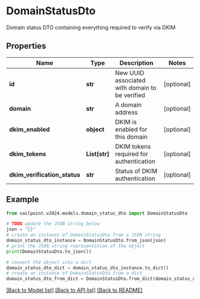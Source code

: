 # DomainStatusDto

Domain status DTO containing everything required to verify via DKIM

## Properties

Name | Type | Description | Notes
------------ | ------------- | ------------- | -------------
**id** | **str** | New UUID associated with domain to be verified | [optional] 
**domain** | **str** | A domain address | [optional] 
**dkim_enabled** | **object** | DKIM is enabled for this domain | [optional] 
**dkim_tokens** | **List[str]** | DKIM tokens required for authentication | [optional] 
**dkim_verification_status** | **str** | Status of DKIM authentication | [optional] 

## Example

```python
from sailpoint.v2024.models.domain_status_dto import DomainStatusDto

# TODO update the JSON string below
json = "{}"
# create an instance of DomainStatusDto from a JSON string
domain_status_dto_instance = DomainStatusDto.from_json(json)
# print the JSON string representation of the object
print(DomainStatusDto.to_json())

# convert the object into a dict
domain_status_dto_dict = domain_status_dto_instance.to_dict()
# create an instance of DomainStatusDto from a dict
domain_status_dto_from_dict = DomainStatusDto.from_dict(domain_status_dto_dict)
```
[[Back to Model list]](../README.md#documentation-for-models) [[Back to API list]](../README.md#documentation-for-api-endpoints) [[Back to README]](../README.md)


